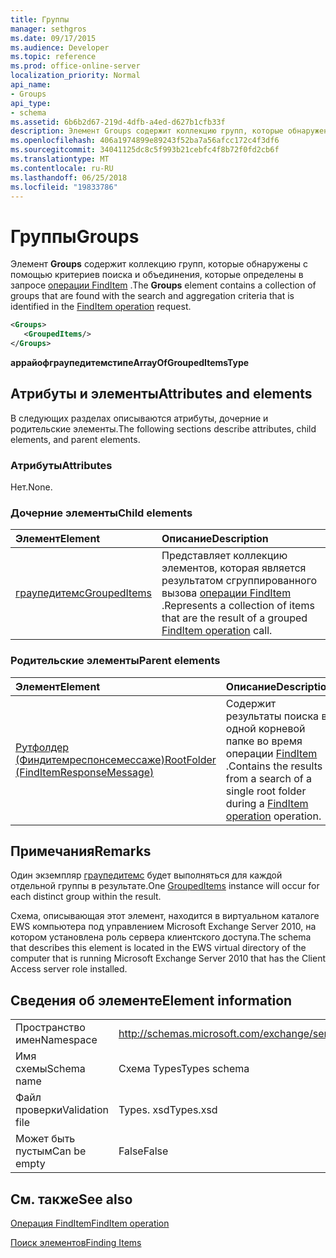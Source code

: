 ```yaml
---
title: Группы
manager: sethgros
ms.date: 09/17/2015
ms.audience: Developer
ms.topic: reference
ms.prod: office-online-server
localization_priority: Normal
api_name:
- Groups
api_type:
- schema
ms.assetid: 6b6b2d67-219d-4dfb-a4ed-d627b1cfb33f
description: Элемент Groups содержит коллекцию групп, которые обнаружены с помощью критериев поиска и объединения, которые определены в запросе операции FindItem.
ms.openlocfilehash: 406a1974899e89243f52ba7a56afcc172c4f3df6
ms.sourcegitcommit: 34041125dc8c5f993b21cebfc4f8b72f0fd2cb6f
ms.translationtype: MT
ms.contentlocale: ru-RU
ms.lasthandoff: 06/25/2018
ms.locfileid: "19833786"
---
```

# <a name="groups"></a><span data-ttu-id="43a0b-103">Группы</span><span class="sxs-lookup"><span data-stu-id="43a0b-103">Groups</span></span>

<span data-ttu-id="43a0b-104">Элемент **Groups** содержит коллекцию групп, которые обнаружены с помощью критериев поиска и объединения, которые определены в запросе [операции FindItem](finditem-operation.md) .</span><span class="sxs-lookup"><span data-stu-id="43a0b-104">The **Groups** element contains a collection of groups that are found with the search and aggregation criteria that is identified in the [FindItem operation](finditem-operation.md) request.</span></span> 
  
```xml
<Groups>
   <GroupedItems/>
</Groups>
```

 <span data-ttu-id="43a0b-105">**аррайофграупедитемстипе**</span><span class="sxs-lookup"><span data-stu-id="43a0b-105">**ArrayOfGroupedItemsType**</span></span>
## <a name="attributes-and-elements"></a><span data-ttu-id="43a0b-106">Атрибуты и элементы</span><span class="sxs-lookup"><span data-stu-id="43a0b-106">Attributes and elements</span></span>

<span data-ttu-id="43a0b-107">В следующих разделах описываются атрибуты, дочерние и родительские элементы.</span><span class="sxs-lookup"><span data-stu-id="43a0b-107">The following sections describe attributes, child elements, and parent elements.</span></span>
  
### <a name="attributes"></a><span data-ttu-id="43a0b-108">Атрибуты</span><span class="sxs-lookup"><span data-stu-id="43a0b-108">Attributes</span></span>

<span data-ttu-id="43a0b-109">Нет.</span><span class="sxs-lookup"><span data-stu-id="43a0b-109">None.</span></span>
  
### <a name="child-elements"></a><span data-ttu-id="43a0b-110">Дочерние элементы</span><span class="sxs-lookup"><span data-stu-id="43a0b-110">Child elements</span></span>

|<span data-ttu-id="43a0b-111">**Элемент**</span><span class="sxs-lookup"><span data-stu-id="43a0b-111">**Element**</span></span>|<span data-ttu-id="43a0b-112">**Описание**</span><span class="sxs-lookup"><span data-stu-id="43a0b-112">**Description**</span></span>|
|:-----|:-----|
|[<span data-ttu-id="43a0b-113">граупедитемс</span><span class="sxs-lookup"><span data-stu-id="43a0b-113">GroupedItems</span></span>](groupeditems.md) <br/> |<span data-ttu-id="43a0b-114">Представляет коллекцию элементов, которая является результатом сгруппированного вызова [операции FindItem](finditem-operation.md) .</span><span class="sxs-lookup"><span data-stu-id="43a0b-114">Represents a collection of items that are the result of a grouped [FindItem operation](finditem-operation.md) call.</span></span>  <br/> |
   
### <a name="parent-elements"></a><span data-ttu-id="43a0b-115">Родительские элементы</span><span class="sxs-lookup"><span data-stu-id="43a0b-115">Parent elements</span></span>

|<span data-ttu-id="43a0b-116">**Элемент**</span><span class="sxs-lookup"><span data-stu-id="43a0b-116">**Element**</span></span>|<span data-ttu-id="43a0b-117">**Описание**</span><span class="sxs-lookup"><span data-stu-id="43a0b-117">**Description**</span></span>|
|:-----|:-----|
|[<span data-ttu-id="43a0b-118">Рутфолдер (Финдитемреспонсемессаже)</span><span class="sxs-lookup"><span data-stu-id="43a0b-118">RootFolder (FindItemResponseMessage)</span></span>](rootfolder-finditemresponsemessage.md) <br/> |<span data-ttu-id="43a0b-119">Содержит результаты поиска в одной корневой папке во время операции [FindItem](finditem-operation.md) .</span><span class="sxs-lookup"><span data-stu-id="43a0b-119">Contains the results from a search of a single root folder during a [FindItem operation](finditem-operation.md) operation.</span></span>  <br/> |
   
## <a name="remarks"></a><span data-ttu-id="43a0b-120">Примечания</span><span class="sxs-lookup"><span data-stu-id="43a0b-120">Remarks</span></span>

<span data-ttu-id="43a0b-121">Один экземпляр [граупедитемс](groupeditems.md) будет выполняться для каждой отдельной группы в результате.</span><span class="sxs-lookup"><span data-stu-id="43a0b-121">One [GroupedItems](groupeditems.md) instance will occur for each distinct group within the result.</span></span> 
  
<span data-ttu-id="43a0b-122">Схема, описывающая этот элемент, находится в виртуальном каталоге EWS компьютера под управлением Microsoft Exchange Server 2010, на котором установлена роль сервера клиентского доступа.</span><span class="sxs-lookup"><span data-stu-id="43a0b-122">The schema that describes this element is located in the EWS virtual directory of the computer that is running Microsoft Exchange Server 2010 that has the Client Access server role installed.</span></span>
  
## <a name="element-information"></a><span data-ttu-id="43a0b-123">Сведения об элементе</span><span class="sxs-lookup"><span data-stu-id="43a0b-123">Element information</span></span>

|||
|:-----|:-----|
|<span data-ttu-id="43a0b-124">Пространство имен</span><span class="sxs-lookup"><span data-stu-id="43a0b-124">Namespace</span></span>  <br/> |http://schemas.microsoft.com/exchange/services/2006/types  <br/> |
|<span data-ttu-id="43a0b-125">Имя схемы</span><span class="sxs-lookup"><span data-stu-id="43a0b-125">Schema name</span></span>  <br/> |<span data-ttu-id="43a0b-126">Схема Types</span><span class="sxs-lookup"><span data-stu-id="43a0b-126">Types schema</span></span>  <br/> |
|<span data-ttu-id="43a0b-127">Файл проверки</span><span class="sxs-lookup"><span data-stu-id="43a0b-127">Validation file</span></span>  <br/> |<span data-ttu-id="43a0b-128">Types. xsd</span><span class="sxs-lookup"><span data-stu-id="43a0b-128">Types.xsd</span></span>  <br/> |
|<span data-ttu-id="43a0b-129">Может быть пустым</span><span class="sxs-lookup"><span data-stu-id="43a0b-129">Can be empty</span></span>  <br/> |<span data-ttu-id="43a0b-130">False</span><span class="sxs-lookup"><span data-stu-id="43a0b-130">False</span></span>  <br/> |
   
## <a name="see-also"></a><span data-ttu-id="43a0b-131">См. также</span><span class="sxs-lookup"><span data-stu-id="43a0b-131">See also</span></span>



[<span data-ttu-id="43a0b-132">Операция FindItem</span><span class="sxs-lookup"><span data-stu-id="43a0b-132">FindItem operation</span></span>](finditem-operation.md)


[<span data-ttu-id="43a0b-133">Поиск элементов</span><span class="sxs-lookup"><span data-stu-id="43a0b-133">Finding Items</span></span>](http://msdn.microsoft.com/library/63af1f9c-464b-4fca-9ae3-3d60f24ca93c%28Office.15%29.aspx)

